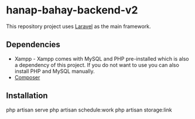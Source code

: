 # hanap-bahay-backend-v2
This repository project uses [Laravel](www.laravel.com) as the main framework.

## Dependencies
+ Xampp - Xampp comes with MySQL and PHP pre-installed which is also a dependency of this project. If you do not want to use you can also install PHP and MySQL manually.
+ [Composer](getcomposer.org)

## Installation

php artisan serve
php artisan schedule:work
php artisan storage:link
